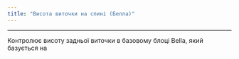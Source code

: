 ```yaml
---
title: "Висота виточки на спині (Белла)"
---
```


***

Контролює висоту задньої виточки в базовому блоці Bella, який базується на




